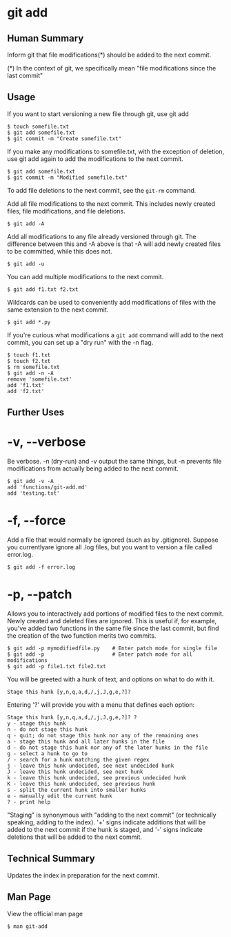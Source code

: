 git add
=======

Human Summary
-------------
Inform git that file modifications(*) should be added to the next commit.

(*) In the context of git, we specifically mean "file modifications since the
last commit"


Usage
-----

If you want to start versioning a new file through git, use git add 

    $ touch somefile.txt
    $ git add somefile.txt
    $ git commit -m "Create somefile.txt"

If you make any modifications to somefile.txt, with the exception of deletion,
use git add again to add the modifications to the next commit.

    $ git add somefile.txt
    $ git commit -m "Modified somefile.txt"

To add file deletions to the next commit, see the ```git-rm``` command.

Add all file modifications to the next commit. This includes newly created
files, file modifications, and file deletions.

    $ git add -A

Add all modifications to any file already versioned through git. The difference
between this and -A above is that -A will add newly created files to be
committed, while this does not.

    $ git add -u

You can add multiple modifications to the next commit.

    $ git add f1.txt f2.txt

Wildcards can be used to conveniently add modifications of files with the same
extension to the next commit.

    $ git add *.py

If you're curious what modifications a `git add` command will add to the next
commit, you can set up a "dry run" with the -n flag.

    $ touch f1.txt
    $ touch f2.txt
    $ rm somefile.txt
    $ git add -n -A
    remove 'somefile.txt'
    add 'f1.txt'
    add 'f2.txt'
    

Further Uses
------------

# -v, --verbose

Be verbose. -n (dry-run) and -v output the same things, but -n prevents file
modifications from actually being added to the next commit.

    $ git add -v -A
    add 'functions/git-add.md'
    add 'testing.txt'

# -f, --force

Add a file that would normally be ignored (such as by .gitignore). Suppose you
currentlyare ignore all .log files, but you want to version a file called
error.log.

    $ git add -f error.log

# -p, --patch

Allows you to interactively add portions of modified files to the next commit.
Newly created and deleted files are ignored. This is useful if, for example,
you've added two functions in the same file since the last commit, but find the
creation of the two function merits two commits.

    $ git add -p mymodifiedfile.py    # Enter patch mode for single file
    $ git add -p                      # Enter patch mode for all modifications
    $ git add -p file1.txt file2.txt  
    
You will be greeted with a hunk of text, and options on what to do with it.

    Stage this hunk [y,n,q,a,d,/,j,J,g,e,?]?

Entering '?' will provide you with a menu that defines each option:

    Stage this hunk [y,n,q,a,d,/,j,J,g,e,?]? ?
    y - stage this hunk
    n - do not stage this hunk
    q - quit; do not stage this hunk nor any of the remaining ones
    a - stage this hunk and all later hunks in the file
    d - do not stage this hunk nor any of the later hunks in the file
    g - select a hunk to go to
    / - search for a hunk matching the given regex
    j - leave this hunk undecided, see next undecided hunk
    J - leave this hunk undecided, see next hunk
    k - leave this hunk undecided, see previous undecided hunk
    K - leave this hunk undecided, see previous hunk
    s - split the current hunk into smaller hunks
    e - manually edit the current hunk
    ? - print help


"Staging" is synonymous with "adding to the next commit" (or technically
speaking, adding to the index). '+' signs indicate additions that will be added
to the next commit if the hunk is staged, and '-' signs indicate deletions that
will be added to the next commit.

Technical Summary
-----------------
Updates the index in preparation for the next commit.

Man Page
--------

View the official man page
    
    $ man git-add
